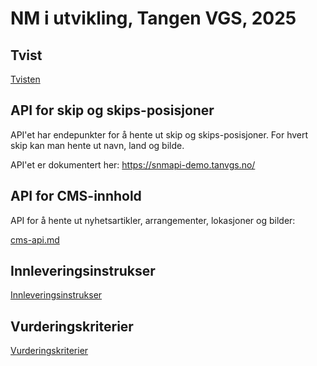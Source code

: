 # NM i utvikling, Tangen VGS, 2025



## Tvist

[Tvisten](Tvist-nm-utvikling-25.pdf)

## API for skip og skips-posisjoner

API'et har endepunkter for å hente ut skip og skips-posisjoner. For hvert skip kan man hente ut 
navn, land og bilde. 

API'et er dokumentert her:
https://snmapi-demo.tanvgs.no/


## API for CMS-innhold

API for å hente ut nyhetsartikler, arrangementer, lokasjoner og bilder: 

[cms-api.md](cms-api.md)


## Innleveringsinstrukser

[Innleveringsinstrukser ](innlevering-instrukser.md)

## Vurderingskriterier

[Vurderingskriterier](vurderingskriterier.md)